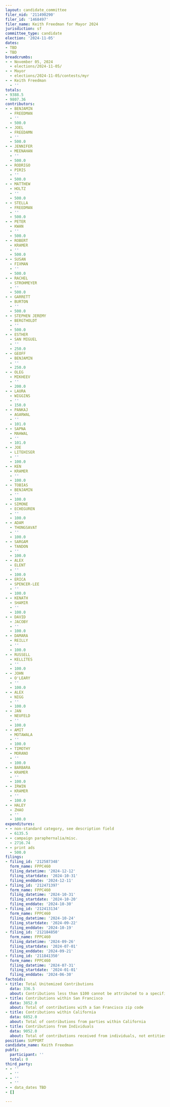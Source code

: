 ```yaml
---
layout: candidate_committee
filer_nid: '211490290'
filer_id: '1468497'
filer_name: Keith Freedman for Mayor 2024
jurisdiction: sf
committee_type: candidate
election: '2024-11-05'
dates:
- TBD
- TBD
breadcrumbs:
- - November 05, 2024
  - elections/2024-11-05/
- - Mayor
  - elections/2024-11-05/contests/myr
- - Keith Freedman
  - ''
totals:
- 9388.5
- 9807.36
contributors:
- - BENJAMIN
  - FREEDMAN
  - ''
  - 500.0
- - JOEL
  - FREEDAMN
  - ''
  - 500.0
- - JENNIFER
  - MEENAHAN
  - ''
  - 500.0
- - RODRIGO
  - PIRIS
  - ''
  - 500.0
- - MATTHEW
  - HOLTZ
  - ''
  - 500.0
- - STELLA
  - FREEDMAN
  - ''
  - 500.0
- - PETER
  - KWAN
  - ''
  - 500.0
- - ROBERT
  - KRAMER
  - ''
  - 500.0
- - SUSAN
  - FIXMAN
  - ''
  - 500.0
- - RACHEL
  - STROHMEYER
  - ''
  - 500.0
- - GARRETT
  - BURTON
  - ''
  - 500.0
- - STEPHEN JEREMY
  - BERGTHOLDT
  - ''
  - 500.0
- - ESTHER
  - SAN MIGUEL
  - ''
  - 250.0
- - GEOFF
  - BENJAMIN
  - ''
  - 250.0
- - OLEG
  - MIKHEEV
  - ''
  - 200.0
- - LAURA
  - WIGGINS
  - ''
  - 150.0
- - PANKAJ
  - AGARWAL
  - ''
  - 101.0
- - SAPNA
  - MAHWAL
  - ''
  - 101.0
- - JOE
  - LITEHISER
  - ''
  - 100.0
- - KEN
  - KRAMER
  - ''
  - 100.0
- - TOBIAS
  - BENJAMIN
  - ''
  - 100.0
- - SIMONE
  - ECHEGUREN
  - ''
  - 100.0
- - ADAM
  - THONGSAVAT
  - ''
  - 100.0
- - SARGAM
  - TANDON
  - ''
  - 100.0
- - ALEX
  - ELENT
  - ''
  - 100.0
- - ERICA
  - SPENCER-LEE
  - ''
  - 100.0
- - KENATH
  - SHAMIR
  - ''
  - 100.0
- - DAVID
  - JACOBY
  - ''
  - 100.0
- - DAMARA
  - REILLY
  - ''
  - 100.0
- - RUSSELL
  - KELLITES
  - ''
  - 100.0
- - JOHN
  - O'LEARY
  - ''
  - 100.0
- - ALEX
  - NIGG
  - ''
  - 100.0
- - JAN
  - NEUFELD
  - ''
  - 100.0
- - AMIT
  - MOTAWALA
  - ''
  - 100.0
- - TIMOTHY
  - MORANO
  - ''
  - 100.0
- - BARBARA
  - KRAMER
  - ''
  - 100.0
- - IRWIN
  - KRAMER
  - ''
  - 100.0
- - HALEY
  - ZHAO
  - ''
  - 100.0
expenditures:
- - non-standard category, see description field
  - 6135.5
- - campaign paraphernalia/misc.
  - 2716.74
- - print ads
  - 500.0
filings:
- filing_id: '212587348'
  form_name: FPPC460
  filing_datetime: '2024-12-12'
  filing_startdate: '2024-10-31'
  filing_enddate: '2024-12-11'
- filing_id: '212471397'
  form_name: FPPC460
  filing_datetime: '2024-10-31'
  filing_startdate: '2024-10-20'
  filing_enddate: '2024-10-30'
- filing_id: '212413134'
  form_name: FPPC460
  filing_datetime: '2024-10-24'
  filing_startdate: '2024-09-22'
  filing_enddate: '2024-10-19'
- filing_id: '212184850'
  form_name: FPPC460
  filing_datetime: '2024-09-26'
  filing_startdate: '2024-07-01'
  filing_enddate: '2024-09-21'
- filing_id: '211841350'
  form_name: FPPC460
  filing_datetime: '2024-07-31'
  filing_startdate: '2024-01-01'
  filing_enddate: '2024-06-30'
factoids:
- title: Total Unitemized Contributions
  data: 336.5
  about: Contributions less than $100 cannot be attributed to a specific individual
- title: Contributions within San Francisco
  data: 3852.0
  about: Total of contributions with a San Francisco zip code
- title: Contributions within California
  data: 6852.0
  about: Total of contributions from parties within California
- title: Contributions from Individuals
  data: 9052.0
  about: Total of contributions received from individuals, not entities
position: SUPPORT
candidate_name: Keith Freedman
pubfi:
  participant: ''
  total: 0
third_party:
- - ''
  - ''
- - ''
  - ''
- - data_dates TBD
- []

---
```


